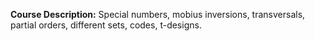 **Course Description:** Special numbers, mobius inversions, transversals, partial orders, different sets, codes, t-designs.